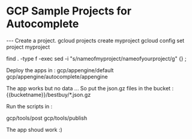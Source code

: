 GCP Sample Projects for Autocomplete
========

--- Create a project.
gcloud projects create myproject
gcloud config set project myproject

find . -type f -exec sed -i "s/nameofmyproject/nameofyourproject/g" {} \;

Deploy the apps in :
gcp/appengine/default
gcp/appengine/autocomplete/appengine

The app works but no data ...
So put the json.gz files in the bucket :
{{bucketname}}/bestbuy/*.json.gz

Run the scripts in :

gcp/tools/post
gcp/tools/publish

The app shoud work :)

